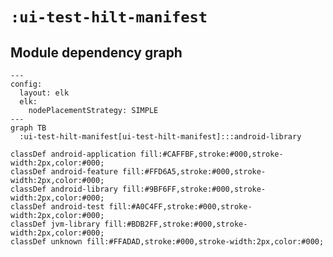 # `:ui-test-hilt-manifest`

## Module dependency graph

<!--region graph-->
```mermaid
---
config:
  layout: elk
  elk:
    nodePlacementStrategy: SIMPLE
---
graph TB
  :ui-test-hilt-manifest[ui-test-hilt-manifest]:::android-library

classDef android-application fill:#CAFFBF,stroke:#000,stroke-width:2px,color:#000;
classDef android-feature fill:#FFD6A5,stroke:#000,stroke-width:2px,color:#000;
classDef android-library fill:#9BF6FF,stroke:#000,stroke-width:2px,color:#000;
classDef android-test fill:#A0C4FF,stroke:#000,stroke-width:2px,color:#000;
classDef jvm-library fill:#BDB2FF,stroke:#000,stroke-width:2px,color:#000;
classDef unknown fill:#FFADAD,stroke:#000,stroke-width:2px,color:#000;
```
<!--endregion-->
